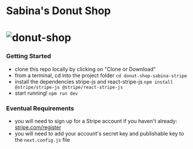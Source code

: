# Sabina's Donut Shop

# ![donut-shop](https://user-images.githubusercontent.com/59585336/74299251-111fb300-4d1a-11ea-932b-a6e7b33f6ea8.gif)

### Getting Started

- clone this repo locally by clicking on "Clone or Download"
- from a terminal, cd into the project folder `cd donut-shop-sabina-stripe`
- install the dependencies stripe-js and react-stripe-js `npm install @stripe/stripe-js @stripe/react-stripe-js`
- start running! `npm run dev`

### Eventual Requirements

- you will need to sign up for a Stripe account if you haven't already: [stripe.com/register](https://stripe.com/register)
- you will need to add your account's secret key and publishable key to the `next.config.js` file